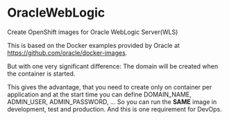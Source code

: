 # OracleWebLogic
Create OpenShift images for Oracle WebLogic Server(WLS)

This is based on the Docker examples provided by Oracle at https://github.com/oracle/docker-images.

But with one very significant difference:
The domain will be created when the container is started. 

This gives the advantage, that you need to create only on container per application and at the start time you can define 
DOMAIN_NAME, ADMIN_USER, ADMIN_PASSWORD, ... So you can run the **SAME** image in development, test and production. 
And this is one requirement for DevOps.


